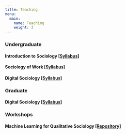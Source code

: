```yaml
---
title: Teaching
menu:
  main:
    name: Teaching
    weight: 3
---
```


### Undergraduate

#### Introduction to Sociology [[Syllabus](/UGintroSP25.pdf)]

#### Sociology of Work [[Syllabus](/UGwork.pdf)]

#### Digital Sociology [[Syllabus](/UGdigitalFA24.pdf)]

### Graduate

#### Digital Sociology [[Syllabus](/GdigitalSP25.pdf)]

### Workshops

#### Machine Learning for Qualitative Sociology [[Repository](https://github.com/lizhuofan95/ASA2022_Workshop/tree/main)]